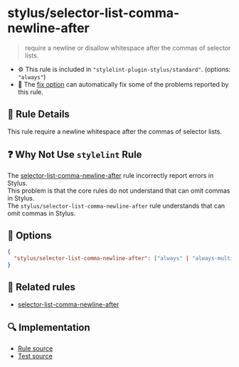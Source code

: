 # stylus/selector-list-comma-newline-after

> require a newline or disallow whitespace after the commas of selector lists.

- :gear: This rule is included in `"stylelint-plugin-stylus/standard"`. (options: `"always"`)
- :wrench: The [fix option](https://stylelint.io/user-guide/usage/options#fix) can automatically fix some of the problems reported by this rule.

## :book: Rule Details

This rule require a newline whitespace after the commas of selector lists.

## :question: Why Not Use `stylelint` Rule

The [selector-list-comma-newline-after] rule incorrectly report errors in Stylus.  
This problem is that the core rules do not understand that can omit commas in Stylus.  
The `stylus/selector-list-comma-newline-after` rule understands that can omit commas in Stylus.

## :wrench: Options

```json
{
  "stylus/selector-list-comma-newline-after": ["always" | "always-multi-line" | "never-multi-line"]
}
```

## :couple: Related rules

- [selector-list-comma-newline-after]

[selector-list-comma-newline-after]: https://stylelint.io/user-guide/rules/selector-list-comma-newline-after

## :mag: Implementation

- [Rule source](https://github.com/ota-meshi/stylelint-plugin-stylus/blob/master/lib/rules/selector-list-comma-newline-after.js)
- [Test source](https://github.com/ota-meshi/stylelint-plugin-stylus/blob/master/tests/lib/rules/selector-list-comma-newline-after.js)

